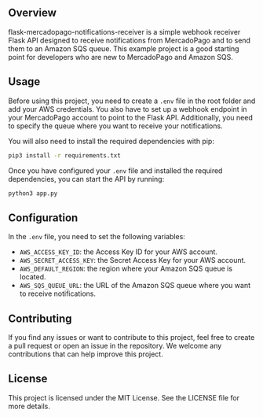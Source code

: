 ## Overview 

flask-mercadopago-notifications-receiver is a simple webhook receiver Flask API designed to receive notifications from MercadoPago and to send them to an Amazon SQS queue. This example project is a good starting point for developers who are new to MercadoPago and Amazon SQS.

## Usage

Before using this project, you need to create a `.env` file in the root folder and add your AWS credentials. You also have to set up a webhook endpoint in your MercadoPago account to point to the Flask API. Additionally, you need to specify the queue where you want to receive your notifications.

You will also need to install the required dependencies with pip:

```sh
pip3 install -r requirements.txt
```

Once you have configured your `.env` file and installed the required dependencies, you can start the API by running:

```sh
python3 app.py
```

## Configuration

In the `.env` file, you need to set the following variables:

- `AWS_ACCESS_KEY_ID`: the Access Key ID for your AWS account.
- `AWS_SECRET_ACCESS_KEY`: the Secret Access Key for your AWS account.
- `AWS_DEFAULT_REGION`: the region where your Amazon SQS queue is located.
- `AWS_SQS_QUEUE_URL`: the URL of the Amazon SQS queue where you want to receive notifications.

## Contributing

If you find any issues or want to contribute to this project, feel free to create a pull request or open an issue in the repository. We welcome any contributions that can help improve this project.

## License

This project is licensed under the MIT License. See the LICENSE file for more details.